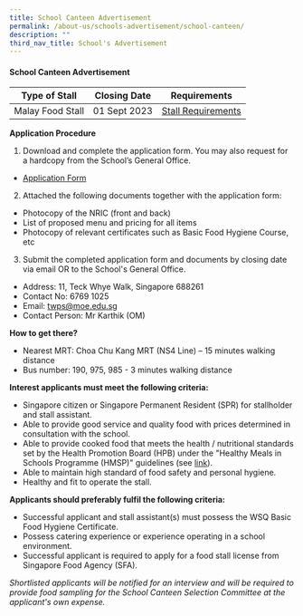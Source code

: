 ```yaml
---
title: School Canteen Advertisement
permalink: /about-us/schools-advertisement/school-canteen/
description: ""
third_nav_title: School's Advertisement
---
```

#### School Canteen Advertisement

| Type of Stall | Closing Date | Requirements |
| -------- | -------- | -------- |
| Malay Food Stall | 01 Sept 2023 | [Stall Requirements](/files/School%20Canteen%20Ads/malay%20food%20stall%20requirement%2020230720.pdf)|


**Application Procedure**

1. Download and complete the application form. You may also request for a hardcopy from the School’s General Office.
* [Application Form](/files/School%20Canteen%20Ads/application%20form%20for%20canteen%20stall.pdf)

2. Attached the following documents together with the application form:
* Photocopy of the NRIC (front and back)
* List of proposed menu and pricing for all items
* Photocopy of relevant certificates such as Basic Food Hygiene Course, etc

3. Submit the completed application form and documents by closing date via email OR to the School's General Office.

* Address: 11, Teck Whye Walk, Singapore 688261
* Contact No: 6769 1025
* Email: twps@moe.edu.sg
* Contact Person: Mr Karthik (OM)

**How to get there?**
* Nearest MRT: Choa Chu Kang MRT (NS4 Line) – 15 minutes walking distance
* Bus number: 190, 975, 985 - 3 minutes walking distance

**Interest applicants must meet the following criteria:**
* Singapore citizen or Singapore Permanent Resident (SPR) for stallholder and stall assistant.
* Able to provide good service and quality food with prices determined in consultation with the school.
* Able to provide cooked food that meets the health / nutritional standards set by the Health Promotion Board (HPB) under the "Healthy Meals in Schools Programme (HMSP)" guidelines (see [link](https://www.hpb.gov.sg/schools/school-programmes/healthy-meals-in-schools-programme)).
* Able to maintain high standard of food safety and personal hygiene.
* Healthy and fit to operate the stall.


**Applicants should preferably fulfil the following criteria:**
* Successful applicant and stall assistant(s) must possess the WSQ Basic Food Hygiene Certificate.
* Possess catering experience or experience operating in a school environment.
* Successful applicant is required to apply for a food stall license from Singapore Food Agency (SFA).


*Shortlisted applicants will be notified for an interview and will be required to provide food sampling for the School Canteen Selection Committee at the applicant's own expense.*